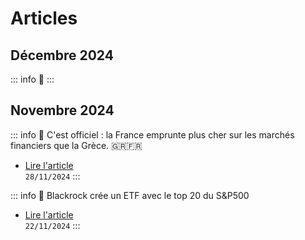 # Articles

## Décembre 2024

::: info 📰
:::

## Novembre 2024

::: info 📰 C'est officiel : la France emprunte plus cher sur les marchés financiers que la Grèce. 🇬🇷🇫🇷
- [Lire l'article](2024/nov/france-emprunte-plus-cher-grece)
<br>`28/11/2024`
:::

::: info 📰 Blackrock crée un ETF avec le top 20 du S&P500
- [Lire l'article](2024/nov/ishares-sp20)
<br>`22/11/2024`
:::
